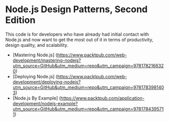 # Node.js Design Patterns, Second Edition

This code is for developers who have already had initial contact with Node.js and now want to get the most out of it in terms of productivity, design quality, and scalability. 
* [Mastering Node.js] (https://www.packtpub.com/web-development/mastering-nodejs?utm_source=GitHub&utm_medium=repo&utm_campaign=9781782166320)
* [Deploying Node.js] (https://www.packtpub.com/web-development/deploying-nodejs?utm_source=GitHub&utm_medium=repo&utm_campaign=9781783981403)
* [Node.js By Example] (https://www.packtpub.com/application-development/nodejs-example?utm_source=GitHub&utm_medium=repo&utm_campaign=9781784395711)

